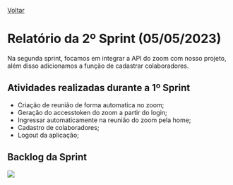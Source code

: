 <a href="../README.md">Voltar</a>

<h1>Relatório da 2º Sprint (05/05/2023)</h1>

<p>Na segunda sprint, focamos em integrar a API do zoom com nosso projeto, além disso adicionamos a função de cadastrar colaboradores.</p>

 
<h2>Atividades realizadas durante a 1º Sprint </h2>
  <ul>
      <li>Criação de reunião de forma automatica no zoom;</li>
      <li>Geração do accesstoken do zoom a partir do login;</li>
      <li>Ingressar automaticamente na reunião do zoom pela home;</li>
      <li>Cadastro de colaboradores;</li>
      <li>Logout da aplicação;</li>
  </ul>
<h2>Backlog da Sprint</h2>
<img src="https://github.com/apiFatec/API-4-Semestre-SIATT/assets/111662298/566f55f3-e7f8-40de-ad25-2f3aac27d1d2"</img>



